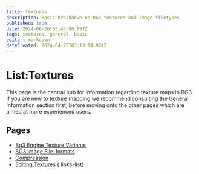 ```yaml
---
title: Textures
description: Basic breakdown on BG3 textures and image filetypes
published: true
date: 2024-06-26T05:43:06.857Z
tags: textures, general, basic
editor: markdown
dateCreated: 2024-04-25T03:13:14.974Z
---
```





# List:Textures
This page is the central hub for information regarding texture maps in BG3. If you are new to texture mapping we recommend consulting the General Information section first, before moving onto the other pages which are aimed at more experienced users.

## Pages
- [Bg3 Engine Texture Variants](texture-types)
- [BG3 Image File-formats](image-formats)
- [Compression](compression)
- [Editing Textures](editing-textures)
{.links-list}